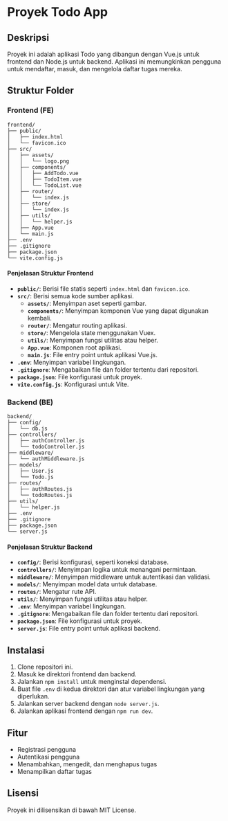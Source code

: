 # Proyek Todo App

## Deskripsi
Proyek ini adalah aplikasi Todo yang dibangun dengan Vue.js untuk frontend dan Node.js untuk backend. Aplikasi ini memungkinkan pengguna untuk mendaftar, masuk, dan mengelola daftar tugas mereka.

## Struktur Folder

### Frontend (FE)

```
frontend/
├── public/
│   ├── index.html
│   └── favicon.ico
├── src/
│   ├── assets/
│   │   └── logo.png
│   ├── components/
│   │   ├── AddTodo.vue
│   │   ├── TodoItem.vue
│   │   └── TodoList.vue
│   ├── router/
│   │   └── index.js
│   ├── store/
│   │   └── index.js
│   ├── utils/
│   │   └── helper.js
│   ├── App.vue
│   └── main.js
├── .env
├── .gitignore
├── package.json
└── vite.config.js
```

#### Penjelasan Struktur Frontend
- **`public/`**: Berisi file statis seperti `index.html` dan `favicon.ico`.
- **`src/`**: Berisi semua kode sumber aplikasi.
  - **`assets/`**: Menyimpan aset seperti gambar.
  - **`components/`**: Menyimpan komponen Vue yang dapat digunakan kembali.
  - **`router/`**: Mengatur routing aplikasi.
  - **`store/`**: Mengelola state menggunakan Vuex.
  - **`utils/`**: Menyimpan fungsi utilitas atau helper.
  - **`App.vue`**: Komponen root aplikasi.
  - **`main.js`**: File entry point untuk aplikasi Vue.js.
- **`.env`**: Menyimpan variabel lingkungan.
- **`.gitignore`**: Mengabaikan file dan folder tertentu dari repositori.
- **`package.json`**: File konfigurasi untuk proyek.
- **`vite.config.js`**: Konfigurasi untuk Vite.

### Backend (BE)

```
backend/
├── config/
│   └── db.js
├── controllers/
│   ├── authController.js
│   └── todoController.js
├── middleware/
│   └── authMiddleware.js
├── models/
│   ├── User.js
│   └── Todo.js
├── routes/
│   ├── authRoutes.js
│   └── todoRoutes.js
├── utils/
│   └── helper.js
├── .env
├── .gitignore
├── package.json
└── server.js
```

#### Penjelasan Struktur Backend
- **`config/`**: Berisi konfigurasi, seperti koneksi database.
- **`controllers/`**: Menyimpan logika untuk menangani permintaan.
- **`middleware/`**: Menyimpan middleware untuk autentikasi dan validasi.
- **`models/`**: Menyimpan model data untuk database.
- **`routes/`**: Mengatur rute API.
- **`utils/`**: Menyimpan fungsi utilitas atau helper.
- **`.env`**: Menyimpan variabel lingkungan.
- **`.gitignore`**: Mengabaikan file dan folder tertentu dari repositori.
- **`package.json`**: File konfigurasi untuk proyek.
- **`server.js`**: File entry point untuk aplikasi backend.

## Instalasi

1. Clone repositori ini.
2. Masuk ke direktori frontend dan backend.
3. Jalankan `npm install` untuk menginstal dependensi.
4. Buat file `.env` di kedua direktori dan atur variabel lingkungan yang diperlukan.
5. Jalankan server backend dengan `node server.js`.
6. Jalankan aplikasi frontend dengan `npm run dev`.

## Fitur
- Registrasi pengguna
- Autentikasi pengguna
- Menambahkan, mengedit, dan menghapus tugas
- Menampilkan daftar tugas

## Lisensi
Proyek ini dilisensikan di bawah MIT License.
```

